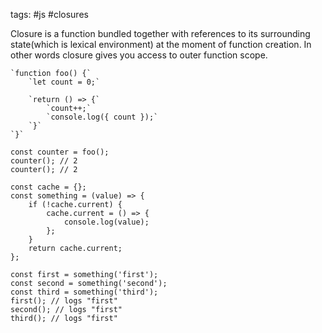 tags: #js #closures

Closure is a function bundled together with references to its surrounding state(which is lexical environment) at the moment of function creation. In other words closure gives you access to outer function scope.



```
`function foo() {`
	`let count = 0;`
	
	`return () => {`
		`count++;`
		`console.log({ count });`
	`}`
`}`

const counter = foo();
counter(); // 2
counter(); // 2

```

```
const cache = {};  
const something = (value) => {  
    if (!cache.current) {  
        cache.current = () => {  
            console.log(value);  
        };  
    }  
    return cache.current;  
};  
  
const first = something('first');  
const second = something('second');  
const third = something('third');  
first(); // logs "first"  
second(); // logs "first"  
third(); // logs "first"
```